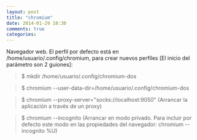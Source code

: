 ```yaml
---
layout: post
title: "chromium"
date: 2014-01-29 18:30
comments: true
categories: 
---
```

Navegador web. El perfil por defecto está en /home/usuario/.config/chromium, para crear nuevos perfiles [El inicio del parámetro son 2 guiones]:

>$ mkdir /home/usuario/.config/chromium-dos

>$ chromium --user-data-dir=/home/usuario/.config/chromium-dos

>$ chromium --proxy-server="socks://localhost:9050" (Arrancar la aplicación a través de un proxy)

>$ chromium --incognito (Arrancar en modo privado. Para incluir por defecto este modo en las propiedades del navegador: chromium --incognito %U)


